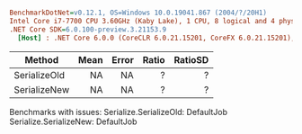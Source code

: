 ``` ini

BenchmarkDotNet=v0.12.1, OS=Windows 10.0.19041.867 (2004/?/20H1)
Intel Core i7-7700 CPU 3.60GHz (Kaby Lake), 1 CPU, 8 logical and 4 physical cores
.NET Core SDK=6.0.100-preview.3.21153.9
  [Host] : .NET Core 6.0.0 (CoreCLR 6.0.21.15201, CoreFX 6.0.21.15201), X64 RyuJIT


```
|       Method | Mean | Error | Ratio | RatioSD |
|------------- |-----:|------:|------:|--------:|
| SerializeOld |   NA |    NA |     ? |       ? |
| SerializeNew |   NA |    NA |     ? |       ? |

Benchmarks with issues:
  Serialize.SerializeOld: DefaultJob
  Serialize.SerializeNew: DefaultJob
